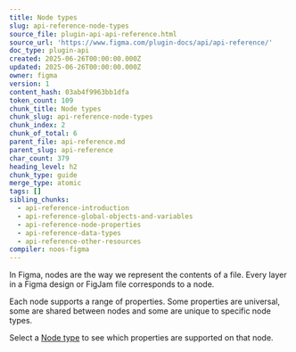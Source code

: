 ```yaml
---
title: Node types
slug: api-reference-node-types
source_file: plugin-api-api-reference.html
source_url: 'https://www.figma.com/plugin-docs/api/api-reference/'
doc_type: plugin-api
created: 2025-06-26T00:00:00.000Z
updated: 2025-06-26T00:00:00.000Z
owner: figma
version: 1
content_hash: 03ab4f9963bb1dfa
token_count: 109
chunk_title: Node types
chunk_slug: api-reference-node-types
chunk_index: 2
chunk_of_total: 6
parent_file: api-reference.md
parent_slug: api-reference
char_count: 379
heading_level: h2
chunk_type: guide
merge_type: atomic
tags: []
sibling_chunks:
  - api-reference-introduction
  - api-reference-global-objects-and-variables
  - api-reference-node-properties
  - api-reference-data-types
  - api-reference-other-resources
compiler: noos-figma
---
```


In Figma, nodes are the way we represent the contents of a file. Every layer in a Figma design or FigJam file corresponds to a node.

Each node supports a range of properties. Some properties are universal, some are shared between nodes and some are unique to specific node types.

Select a [Node type](/plugin-docs/api/nodes/) to see which properties are supported on that node.
